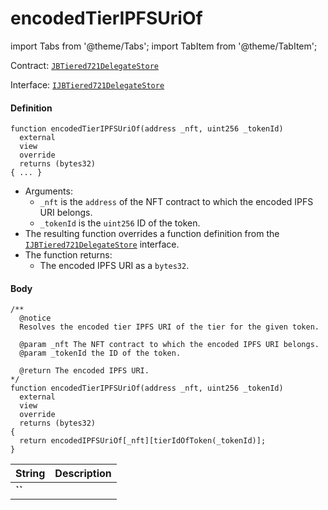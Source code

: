 # encodedTierIPFSUriOf

import Tabs from '@theme/Tabs';
import TabItem from '@theme/TabItem';

Contract: [`JBTiered721DelegateStore`](/dev/api/contracts/or-delegates/jbtiered721delegatestore)

Interface: [`IJBTiered721DelegateStore`](/dev/api/interfaces/ijbtiered721delegatestore)

<Tabs>
<TabItem value="Step by step" label="Step by step">

#### Definition

```
function encodedTierIPFSUriOf(address _nft, uint256 _tokenId)
  external
  view
  override
  returns (bytes32)
{ ... }
```

- Arguments:
  - `_nft` is the `address` of the NFT contract to which the encoded IPFS URI belongs.
  - `_tokenId` is the `uint256` ID of the token.
- The resulting function overrides a function definition from the [`IJBTiered721DelegateStore`](/dev/api/interfaces/ijbtiered721delegatestore) interface.
- The function returns:
  - The encoded IPFS URI as a `bytes32`.

#### Body

</TabItem>

<TabItem value="Code" label="Code">

```
/**
  @notice
  Resolves the encoded tier IPFS URI of the tier for the given token.

  @param _nft The NFT contract to which the encoded IPFS URI belongs.
  @param _tokenId the ID of the token.

  @return The encoded IPFS URI.
*/
function encodedTierIPFSUriOf(address _nft, uint256 _tokenId)
  external
  view
  override
  returns (bytes32)
{
  return encodedIPFSUriOf[_nft][tierIdOfToken(_tokenId)];
}
```

</TabItem>

<TabItem value="Errors" label="Errors">

|String|Description|
|-|-|
|**``**||

</TabItem>

<TabItem value="Bug bounty" label="Bug bounty">

</TabItem>
</Tabs>

